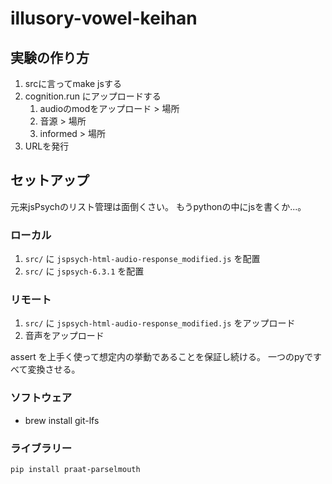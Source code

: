 # illusory-vowel-keihan

## 実験の作り方

1. srcに言ってmake jsする
1. cognition.run にアップロードする
    1. audioのmodをアップロード > 場所
    1. 音源 > 場所
    1. informed > 場所
1. URLを発行

## セットアップ

元来jsPsychのリスト管理は面倒くさい。
もうpythonの中にjsを書くか...。

### ローカル

1. `src/` に `jspsych-html-audio-response_modified.js` を配置
1. `src/` に `jspsych-6.3.1` を配置

### リモート

1. `src/` に `jspsych-html-audio-response_modified.js` をアップロード
1. 音声をアップロード

assert を上手く使って想定内の挙動であることを保証し続ける。
一つのpyですべて変換させる。

### ソフトウェア

- brew install git-lfs


### ライブラリー

```
pip install praat-parselmouth
```

